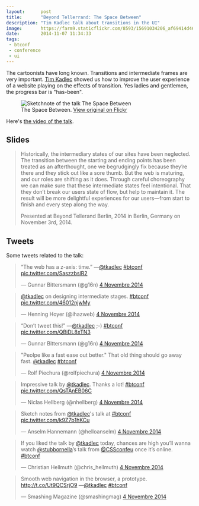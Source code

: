 ```yaml
---
layout:      post
title:       "Beyond Tellerrand: The Space Between"
description: "Tim Kadlec talk about transitions in the UI"
image:       https://farm9.staticflickr.com/8593/15691034206_af69414d46_c.jpg
date:        2014-11-07 11:34:33
tags:
 - btconf
 - conference
 - ui
---
```


The cartoonists have long known. Transitions and intermediate frames are very important. [Tim Kadlec](https://twitter.com/tkadlec) showed us how to improve the user experience of a website playing on the effects of transition. Yes ladies and gentlemen, the progress bar is "has-been".

<figure>
  <img src="https://farm8.staticflickr.com/7520/15526721387_9f8fbfb8ed_c.jpg" alt="Sketchnote of the talk The Space Between">
  <figcaption>
    The Space Between. <a href="https://www.flickr.com/photos/alienlebarge/15526721387">View original on Flickr</a>
  </figcaption>
</figure>

Here's [the video of the talk](http://vimeo.com/113403673).

## Slides

<script async class="speakerdeck-embed" data-id="0787d6404bea0132e12d4643cc84daf4" data-ratio="1.77777777777778" src="//speakerdeck.com/assets/embed.js"></script>

> Historically, the intermediary states of our sites have been neglected. The transition between the starting and ending points has been treated as an afterthought, one we begrudgingly fix because they’re there and they stick out like a sore thumb. But the web is maturing, and our roles are shifting as it does. Through careful choreography we can make sure that these intermediate states feel intentional. That they don’t break our users state of flow, but help to maintain it. The result will be more delightful experiences for our users—from start to finish and every step along the way.
>
> Presented at Beyond Tellerand Berlin, 2014 in Berlin, Germany on November 3rd, 2014.


## Tweets

Some tweets related to the talk:

<blockquote class="twitter-tweet" lang="fr"><p>“The web has a z-axis: time.” —<a href="https://twitter.com/tkadlec">@tkadlec</a> <a href="https://twitter.com/hashtag/btconf?src=hash">#btconf</a> <a href="http://t.co/SaszzbslR2">pic.twitter.com/SaszzbslR2</a></p>&mdash; Gunnar Bittersmann (@g16n) <a href="https://twitter.com/g16n/status/529657427135049728">4 Novembre 2014</a></blockquote> <script async src="//platform.twitter.com/widgets.js" charset="utf-8"></script>

<blockquote class="twitter-tweet" lang="fr"><p><a href="https://twitter.com/tkadlec">@tkadlec</a> on designing intermediate stages. <a href="https://twitter.com/hashtag/btconf?src=hash">#btconf</a> <a href="http://t.co/46012njwMy">pic.twitter.com/46012njwMy</a></p>&mdash; Henning Hoyer (@ihazweb) <a href="https://twitter.com/ihazweb/status/529658700609626113">4 Novembre 2014</a></blockquote> <script async src="//platform.twitter.com/widgets.js" charset="utf-8"></script>

<blockquote class="twitter-tweet" lang="fr"><p>“Don’t tweet this!” —<a href="https://twitter.com/tkadlec">@tkadlec</a> ;-) <a href="https://twitter.com/hashtag/btconf?src=hash">#btconf</a> <a href="http://t.co/QBiDL8xTN3">pic.twitter.com/QBiDL8xTN3</a></p>&mdash; Gunnar Bittersmann (@g16n) <a href="https://twitter.com/g16n/status/529661792235323393">4 Novembre 2014</a></blockquote> <script async src="//platform.twitter.com/widgets.js" charset="utf-8"></script>

<blockquote class="twitter-tweet" lang="fr"><p>&quot;Peolpe like a fast ease out better.&quot; That old thing should go away fast. <a href="https://twitter.com/tkadlec">@tkadlec</a> <a href="https://twitter.com/hashtag/btconf?src=hash">#btconf</a></p>&mdash; Rolf Piechura (@rolfpiechura) <a href="https://twitter.com/rolfpiechura/status/529661801693446144">4 Novembre 2014</a></blockquote> <script async src="//platform.twitter.com/widgets.js" charset="utf-8"></script>

<blockquote class="twitter-tweet" lang="fr"><p>Impressive talk by <a href="https://twitter.com/tkadlec">@tkadlec</a>. Thanks a lot! <a href="https://twitter.com/hashtag/btconf?src=hash">#btconf</a> <a href="http://t.co/QsTAnEB06C">pic.twitter.com/QsTAnEB06C</a></p>&mdash; Niclas Hellberg (@nhellberg) <a href="https://twitter.com/nhellberg/status/529664605682155520">4 Novembre 2014</a></blockquote> <script async src="//platform.twitter.com/widgets.js" charset="utf-8"></script>

<blockquote class="twitter-tweet" lang="fr"><p>Sketch notes from <a href="https://twitter.com/tkadlec">@tkadlec</a>&#39;s talk at <a href="https://twitter.com/hashtag/btconf?src=hash">#btconf</a> <a href="http://t.co/k9Z7b1hKCu">pic.twitter.com/k9Z7b1hKCu</a></p>&mdash; Anselm Hannemann (@helloanselm) <a href="https://twitter.com/helloanselm/status/529668262699999232">4 Novembre 2014</a></blockquote> <script async src="//platform.twitter.com/widgets.js" charset="utf-8"></script>

<blockquote class="twitter-tweet" lang="fr"><p>If you liked the talk by <a href="https://twitter.com/tkadlec">@tkadlec</a> today, chances are high you’ll wanna watch <a href="https://twitter.com/stubbornella">@stubbornella</a>’s talk from <a href="https://twitter.com/CSSconfeu">@CSSconfeu</a> once it’s online. <a href="https://twitter.com/hashtag/btconf?src=hash">#btconf</a></p>&mdash; Christian Hellmuth (@chris_hellmuth) <a href="https://twitter.com/chris_hellmuth/status/529761783238918144">4 Novembre 2014</a></blockquote> <script async src="//platform.twitter.com/widgets.js" charset="utf-8"></script>

<blockquote class="twitter-tweet" lang="fr"><p>Smooth web navigation in the browser, a prototype. <a href="http://t.co/Ut9QCSrjO9">http://t.co/Ut9QCSrjO9</a> —<a href="https://twitter.com/tkadlec">@tkadlec</a> <a href="https://twitter.com/hashtag/btconf?src=hash">#btconf</a></p>&mdash; Smashing Magazine (@smashingmag) <a href="https://twitter.com/smashingmag/status/529663306920120320">4 Novembre 2014</a></blockquote> <script async src="//platform.twitter.com/widgets.js" charset="utf-8"></script>
